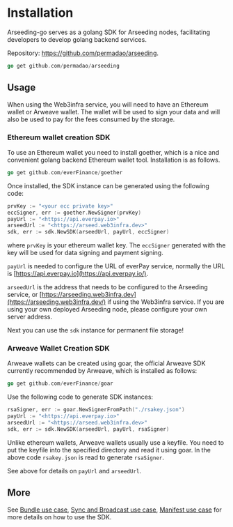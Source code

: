 # Installation

Arseeding-go serves as a golang SDK for Arseeding nodes, facilitating developers to develop golang backend services.

Repository: https://github.com/permadao/arseeding.


```go
go get github.com/permadao/arseeding
```

## Usage

When using the Web3infra service, you will need to have an Ethereum wallet or Arweave wallet. The wallet will be used to sign your data and will also be used to pay for the fees consumed by the storage.

### Ethereum wallet creation SDK

To use an Ethereum wallet you need to install goether, which is a nice and convenient golang backend Ethereum wallet tool. Installation is as follows.

```go
go get github.com/everFinance/goether
```

Once installed, the SDK instance can be generated using the following code:

```go
prvKey := "<your ecc private key>"
eccSigner, err := goether.NewSigner(prvKey)
payUrl := "<https://api.everpay.io>"
arseedUrl := "<https://arseed.web3infra.dev>"
sdk, err := sdk.NewSDK(arseedUrl, payUrl, eccSigner)
```

where `prvKey` is your ethereum wallet key. The `eccSigner` generated with the key will be used for data signing and payment signing.

`payUrl` is needed to configure the URL of everPay service, normally the URL is [https://api.everpay.io](https://api.everpay.io/).

`arseedUrl` is the address that needs to be configured to the Arseeding service, or [https://arseeding.web3infra.dev](https://arseeding.web3infra.dev/) if using the Web3infra service. If you are using your own deployed Arseeding node, please configure your own server address.

Next you can use the `sdk` instance for permanent file storage!

### Arweave Wallet Creation SDK

Arweave wallets can be created using goar, the official Arweave SDK currently recommended by Arweave, which is installed as follows:

```go
go get github.com/everFinance/goar
```

Use the following code to generate SDK instances:

```go
rsaSigner, err := goar.NewSignerFromPath("./rsakey.json")
payUrl := "<https://api.everpay.io>"
arseedUrl := "<https://arseed.web3infra.dev>"
sdk, err := sdk.NewSDK(arseedUrl, payUrl, rsaSigner)
```

Unlike ethereum wallets, Arweave wallets usually use a keyfile. You need to put the keyfile into the specified directory and read it using goar. In the above code `rsakey.json` is read to generate `rsaSigner`.

See above for details on `payUrl` and `arseedUrl`.

## More

See [Bundle use case](bundle.md), [Sync and Broadcast use case](sync_broadcast.md), [Manifest use case](manifest.md) for more details on how to use the SDK.